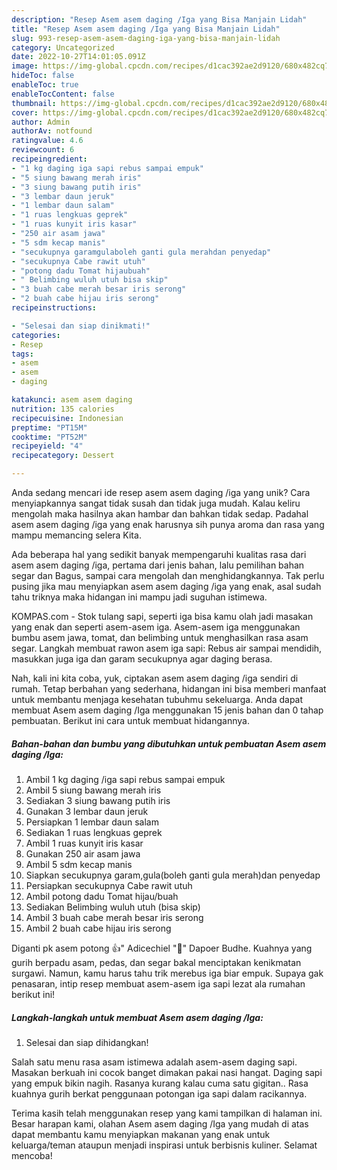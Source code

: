 ```yaml
---
description: "Resep Asem asem daging /Iga yang Bisa Manjain Lidah"
title: "Resep Asem asem daging /Iga yang Bisa Manjain Lidah"
slug: 993-resep-asem-asem-daging-iga-yang-bisa-manjain-lidah
category: Uncategorized
date: 2022-10-27T14:01:05.091Z
image: https://img-global.cpcdn.com/recipes/d1cac392ae2d9120/680x482cq70/asem-asem-daging-iga-foto-resep-utama.jpg
hideToc: false
enableToc: true
enableTocContent: false
thumbnail: https://img-global.cpcdn.com/recipes/d1cac392ae2d9120/680x482cq70/asem-asem-daging-iga-foto-resep-utama.jpg
cover: https://img-global.cpcdn.com/recipes/d1cac392ae2d9120/680x482cq70/asem-asem-daging-iga-foto-resep-utama.jpg
author: Admin
authorAv: notfound
ratingvalue: 4.6
reviewcount: 6
recipeingredient:
- "1 kg daging iga sapi rebus sampai empuk"
- "5 siung bawang merah iris"
- "3 siung bawang putih iris"
- "3 lembar daun jeruk"
- "1 lembar daun salam"
- "1 ruas lengkuas geprek"
- "1 ruas kunyit iris kasar"
- "250 air asam jawa"
- "5 sdm kecap manis"
- "secukupnya garamgulaboleh ganti gula merahdan penyedap"
- "secukupnya Cabe rawit utuh"
- "potong dadu Tomat hijaubuah"
- " Belimbing wuluh utuh bisa skip"
- "3 buah cabe merah besar iris serong"
- "2 buah cabe hijau iris serong"
recipeinstructions:

- "Selesai dan siap dinikmati!"
categories:
- Resep
tags:
- asem
- asem
- daging

katakunci: asem asem daging 
nutrition: 135 calories
recipecuisine: Indonesian
preptime: "PT15M"
cooktime: "PT52M"
recipeyield: "4"
recipecategory: Dessert

---
```





Anda sedang mencari ide resep asem asem daging /iga yang unik? Cara menyiapkannya sangat tidak susah dan tidak juga mudah. Kalau keliru mengolah maka hasilnya akan hambar dan bahkan tidak sedap. Padahal asem asem daging /iga yang enak harusnya sih punya aroma dan rasa yang mampu memancing selera Kita.





Ada beberapa hal yang sedikit banyak mempengaruhi kualitas rasa dari asem asem daging /iga, pertama dari jenis bahan, lalu pemilihan bahan segar dan Bagus, sampai cara mengolah dan menghidangkannya. Tak perlu pusing jika mau menyiapkan asem asem daging /iga yang enak,      asal sudah tahu triknya maka hidangan ini mampu jadi suguhan istimewa.














KOMPAS.com - Stok tulang sapi, seperti iga bisa kamu olah jadi masakan yang enak dan seperti asem-asem iga. Asem-asem iga menggunakan bumbu asem jawa, tomat, dan belimbing untuk menghasilkan rasa asam segar. Langkah membuat rawon asem iga sapi: Rebus air sampai mendidih, masukkan juga iga dan garam secukupnya agar daging berasa.






Nah, kali ini kita coba, yuk, ciptakan asem asem daging /iga sendiri di rumah. Tetap berbahan yang sederhana, hidangan ini bisa memberi manfaat untuk membantu menjaga kesehatan tubuhmu sekeluarga. Anda dapat membuat Asem asem daging /Iga menggunakan 15 jenis bahan dan 0 tahap pembuatan. Berikut ini cara untuk membuat hidangannya.

<!--inarticleads1-->

##### Bahan-bahan dan bumbu yang dibutuhkan untuk pembuatan Asem asem daging /Iga:

1. Ambil 1 kg daging /iga sapi rebus sampai empuk
1. Ambil 5 siung bawang merah iris
1. Sediakan 3 siung bawang putih iris
1. Gunakan 3 lembar daun jeruk
1. Persiapkan 1 lembar daun salam
1. Sediakan 1 ruas lengkuas geprek
1. Ambil 1 ruas kunyit iris kasar
1. Gunakan 250 air asam jawa
1. Ambil 5 sdm kecap manis
1. Siapkan secukupnya garam,gula(boleh ganti gula merah)dan penyedap
1. Persiapkan secukupnya Cabe rawit utuh
1. Ambil potong dadu Tomat hijau/buah
1. Sediakan  Belimbing wuluh utuh (bisa skip)
1. Ambil 3 buah cabe merah besar iris serong
1. Ambil 2 buah cabe hijau iris serong


Diganti pk asem potong 👍&#34; Adicechiel &#34;🥰&#34; Dapoer Budhe. Kuahnya yang gurih berpadu asam, pedas, dan segar bakal menciptakan kenikmatan surgawi. Namun, kamu harus tahu trik merebus iga biar empuk. Supaya gak penasaran, intip resep membuat asem-asem iga sapi lezat ala rumahan berikut ini! 

<!--inarticleads2-->

##### Langkah-langkah untuk membuat Asem asem daging /Iga:


1. Selesai dan siap dihidangkan!

Salah satu menu rasa asam istimewa adalah asem-asem daging sapi. Masakan berkuah ini cocok banget dimakan pakai nasi hangat. Daging sapi yang empuk bikin nagih. Rasanya kurang kalau cuma satu gigitan.. Rasa kuahnya gurih berkat penggunaan potongan iga sapi dalam racikannya. 

Terima kasih telah menggunakan resep yang kami tampilkan di halaman ini. Besar harapan kami, olahan Asem asem daging /Iga yang mudah di atas dapat membantu kamu menyiapkan makanan yang enak untuk keluarga/teman ataupun menjadi inspirasi untuk berbisnis kuliner. Selamat mencoba!
